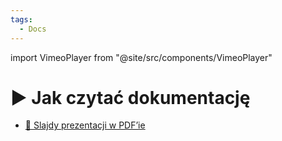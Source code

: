 ```yaml
---
tags:
  - Docs
---
```


import VimeoPlayer from "@site/src/components/VimeoPlayer"

# ▶️ Jak czytać dokumentację

<VimeoPlayer videoId="743970499" />

- [📄 Slajdy prezentacji w PDF’ie](/download/slidev/1-2-1-jak-czytac-dokumentacje.pdf)
